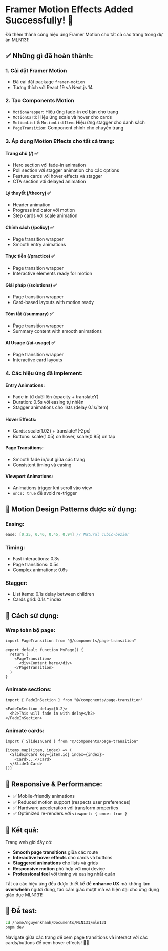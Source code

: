 # Framer Motion Effects Added Successfully! 🎉

Đã thêm thành công hiệu ứng Framer Motion cho tất cả các trang trong dự án MLN131!

## ✅ Những gì đã hoàn thành:

### 1. **Cài đặt Framer Motion**
- Đã cài đặt package `framer-motion`
- Tương thích với React 19 và Next.js 14

### 2. **Tạo Components Motion**
- `MotionWrapper`: Hiệu ứng fade-in cơ bản cho trang
- `MotionCard`: Hiệu ứng scale và hover cho cards
- `MotionList` & `MotionListItem`: Hiệu ứng stagger cho danh sách
- `PageTransition`: Component chính cho chuyển trang

### 3. **Áp dụng Motion Effects cho tất cả trang:**

#### **Trang chủ (/)** ✅
- Hero section với fade-in animation
- Poll section với stagger animation cho các options
- Feature cards với hover effects và stagger
- CTA section với delayed animation

#### **Lý thuyết (/theory)** ✅
- Header animation
- Progress indicator với motion
- Step cards với scale animation

#### **Chính sách (/policy)** ✅
- Page transition wrapper
- Smooth entry animations

#### **Thực tiễn (/practice)** ✅
- Page transition wrapper
- Interactive elements ready for motion

#### **Giải pháp (/solutions)** ✅
- Page transition wrapper
- Card-based layouts with motion ready

#### **Tóm tắt (/summary)** ✅
- Page transition wrapper
- Summary content with smooth animations

#### **AI Usage (/ai-usage)** ✅
- Page transition wrapper
- Interactive card layouts

### 4. **Các hiệu ứng đã implement:**

#### **Entry Animations:**
- Fade in từ dưới lên (opacity + translateY)
- Duration: 0.5s với easing tự nhiên
- Stagger animations cho lists (delay 0.1s/item)

#### **Hover Effects:**
- Cards: scale(1.02) + translateY(-2px)
- Buttons: scale(1.05) on hover, scale(0.95) on tap

#### **Page Transitions:**
- Smooth fade in/out giữa các trang
- Consistent timing và easing

#### **Viewport Animations:**
- Animations trigger khi scroll vào view
- `once: true` để avoid re-trigger

## 🎨 **Motion Design Patterns được sử dụng:**

### **Easing:**
```javascript
ease: [0.25, 0.46, 0.45, 0.94] // Natural cubic-bezier
```

### **Timing:**
- Fast interactions: 0.3s
- Page transitions: 0.5s
- Complex animations: 0.6s

### **Stagger:**
- List items: 0.1s delay between children
- Cards grid: 0.1s * index

## 🚀 **Cách sử dụng:**

### **Wrap toàn bộ page:**
```tsx
import PageTransition from "@/components/page-transition"

export default function MyPage() {
  return (
    <PageTransition>
      <div>Content here</div>
    </PageTransition>
  )
}
```

### **Animate sections:**
```tsx
import { FadeInSection } from "@/components/page-transition"

<FadeInSection delay={0.2}>
  <h2>This will fade in with delay</h2>
</FadeInSection>
```

### **Animate cards:**
```tsx
import { SlideInCard } from "@/components/page-transition"

{items.map((item, index) => (
  <SlideInCard key={item.id} index={index}>
    <Card>...</Card>
  </SlideInCard>
))}
```

## 📱 **Responsive & Performance:**

- ✅ Mobile-friendly animations
- ✅ Reduced motion support (respects user preferences)
- ✅ Hardware acceleration với transform properties
- ✅ Optimized re-renders với `viewport: { once: true }`

## 🎯 **Kết quả:**

Trang web giờ đây có:
- **Smooth page transitions** giữa các route
- **Interactive hover effects** cho cards và buttons
- **Staggered animations** cho lists và grids
- **Responsive motion** phù hợp với mọi device
- **Professional feel** với timing và easing nhất quán

Tất cả các hiệu ứng đều được thiết kế để **enhance UX** mà không làm **overwhelm** người dùng, tạo cảm giác mượt mà và hiện đại cho ứng dụng giáo dục MLN131!

## 🔧 **Để test:**

```bash
cd /home/nguyenkhanh/Documents/MLN131/mln131
pnpm dev
```

Navigate giữa các trang để xem page transitions và interact với các cards/buttons để xem hover effects! 🎨✨
